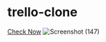 # trello-clone

[Check Now](https://snazzy-bienenstitch-e8b6ed.netlify.app/)
![Screenshot (147)](https://user-images.githubusercontent.com/91152839/205123605-3a68e616-573f-4056-974a-aaaf05b566cb.png)
